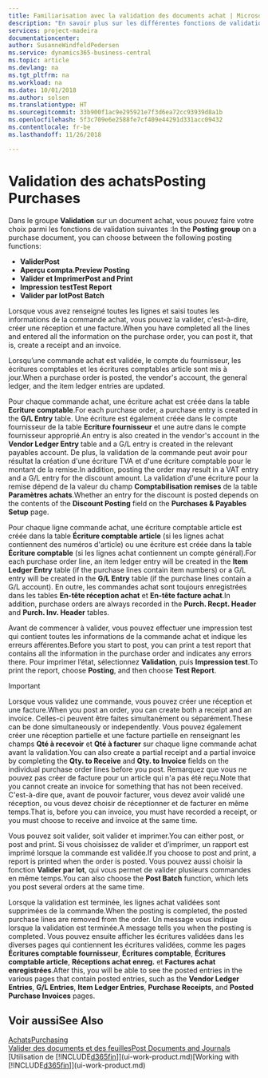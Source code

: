```yaml
---
title: Familiarisation avec la validation des documents achat | Microsoft Docs
description: "En savoir plus sur les différentes fonctions de validation pour valider des documents achat."
services: project-madeira
documentationcenter: 
author: SusanneWindfeldPedersen
ms.service: dynamics365-business-central
ms.topic: article
ms.devlang: na
ms.tgt_pltfrm: na
ms.workload: na
ms.date: 10/01/2018
ms.author: solsen
ms.translationtype: HT
ms.sourcegitcommit: 33b900f1ac9e295921e7f3d6ea72cc93939d8a1b
ms.openlocfilehash: 5f3c709e6e2588fe7cf409e44291d331acc09432
ms.contentlocale: fr-be
ms.lasthandoff: 11/26/2018

---
```

# <a name="posting-purchases"></a><span data-ttu-id="adfae-103">Validation des achats</span><span class="sxs-lookup"><span data-stu-id="adfae-103">Posting Purchases</span></span>
<span data-ttu-id="adfae-104">Dans le groupe **Validation** sur un document achat, vous pouvez faire votre choix parmi les fonctions de validation suivantes :</span><span class="sxs-lookup"><span data-stu-id="adfae-104">In the **Posting group** on a purchase document, you can choose between the following posting functions:</span></span>

* <span data-ttu-id="adfae-105">**Valider**</span><span class="sxs-lookup"><span data-stu-id="adfae-105">**Post**</span></span>
* <span data-ttu-id="adfae-106">**Aperçu compta.**</span><span class="sxs-lookup"><span data-stu-id="adfae-106">**Preview Posting**</span></span>
* <span data-ttu-id="adfae-107">**Valider et Imprimer**</span><span class="sxs-lookup"><span data-stu-id="adfae-107">**Post and Print**</span></span>
* <span data-ttu-id="adfae-108">**Impression test**</span><span class="sxs-lookup"><span data-stu-id="adfae-108">**Test Report**</span></span>
* <span data-ttu-id="adfae-109">**Valider par lot**</span><span class="sxs-lookup"><span data-stu-id="adfae-109">**Post Batch**</span></span>

<span data-ttu-id="adfae-110">Lorsque vous avez renseigné toutes les lignes et saisi toutes les informations de la commande achat, vous pouvez la valider, c'est-à-dire, créer une réception et une facture.</span><span class="sxs-lookup"><span data-stu-id="adfae-110">When you have completed all the lines and entered all the information on the purchase order, you can post it, that is, create a receipt and an invoice.</span></span>

<span data-ttu-id="adfae-111">Lorsqu’une commande achat est validée, le compte du fournisseur, les écritures comptables et les écritures comptables article sont mis à jour.</span><span class="sxs-lookup"><span data-stu-id="adfae-111">When a purchase order is posted, the vendor's account, the general ledger, and the item ledger entries are updated.</span></span>

<span data-ttu-id="adfae-112">Pour chaque commande achat, une écriture achat est créée dans la table **Ecriture comptable**.</span><span class="sxs-lookup"><span data-stu-id="adfae-112">For each purchase order, a purchase entry is created in the **G/L Entry** table.</span></span> <span data-ttu-id="adfae-113">Une écriture est également créée dans le compte fournisseur de la table **Ecriture fournisseur** et une autre dans le compte fournisseur approprié.</span><span class="sxs-lookup"><span data-stu-id="adfae-113">An entry is also created in the vendor's account in the **Vendor Ledger Entry** table and a G/L entry is created in the relevant payables account.</span></span> <span data-ttu-id="adfae-114">De plus, la validation de la commande peut avoir pour résultat la création d'une écriture TVA et d'une écriture comptable pour le montant de la remise.</span><span class="sxs-lookup"><span data-stu-id="adfae-114">In addition, posting the order may result in a VAT entry and a G/L entry for the discount amount.</span></span> <span data-ttu-id="adfae-115">La validation d'une écriture pour la remise dépend de la valeur du champ **Comptabilisation remises** de la table **Paramètres achats**.</span><span class="sxs-lookup"><span data-stu-id="adfae-115">Whether an entry for the discount is posted depends on the contents of the **Discount Posting** field on the **Purchases & Payables Setup** page.</span></span>

<span data-ttu-id="adfae-116">Pour chaque ligne commande achat, une écriture comptable article est créée dans la table **Écriture comptable article** (si les lignes achat contiennent des numéros d'article) ou une écriture est créée dans la table **Écriture comptable** (si les lignes achat contiennent un compte général).</span><span class="sxs-lookup"><span data-stu-id="adfae-116">For each purchase order line, an item ledger entry will be created in the **Item Ledger Entry** table (if the purchase lines contain item numbers) or a G/L entry will be created in the **G/L Entry** table (if the purchase lines contain a G/L account).</span></span> <span data-ttu-id="adfae-117">En outre, les commandes achat sont toujours enregistrées dans les tables **En-tête réception achat** et **En-tête facture achat**.</span><span class="sxs-lookup"><span data-stu-id="adfae-117">In addition, purchase orders are always recorded in the **Purch. Recpt. Header** and **Purch. Inv. Header** tables.</span></span>

<span data-ttu-id="adfae-118">Avant de commencer à valider, vous pouvez effectuer une impression test qui contient toutes les informations de la commande achat et indique les erreurs afférentes.</span><span class="sxs-lookup"><span data-stu-id="adfae-118">Before you start to post, you can print a test report that contains all the information in the purchase order and indicates any errors there.</span></span> <span data-ttu-id="adfae-119">Pour imprimer l’état, sélectionnez **Validation**, puis **Impression test**.</span><span class="sxs-lookup"><span data-stu-id="adfae-119">To print the report, choose **Posting**, and then choose **Test Report**.</span></span>

> [!IMPORTANT]  
>   <span data-ttu-id="adfae-120">Lorsque vous validez une commande, vous pouvez créer une réception et une facture.</span><span class="sxs-lookup"><span data-stu-id="adfae-120">When you post an order, you can create both a receipt and an invoice.</span></span> <span data-ttu-id="adfae-121">Celles-ci peuvent être faites simultanément ou séparément.</span><span class="sxs-lookup"><span data-stu-id="adfae-121">These can be done simultaneously or independently.</span></span> <span data-ttu-id="adfae-122">Vous pouvez également créer une réception partielle et une facture partielle en renseignant les champs **Qté à recevoir** et **Qté à facturer** sur chaque ligne commande achat avant la validation.</span><span class="sxs-lookup"><span data-stu-id="adfae-122">You can also create a partial receipt and a partial invoice by completing the **Qty. to Receive** and **Qty. to Invoice** fields on the individual purchase order lines before you post.</span></span> <span data-ttu-id="adfae-123">Remarquez que vous ne pouvez pas créer de facture pour un article qui n'a pas été reçu.</span><span class="sxs-lookup"><span data-stu-id="adfae-123">Note that you cannot create an invoice for something that has not been received.</span></span> <span data-ttu-id="adfae-124">C'est-à-dire que, avant de pouvoir facturer, vous devez avoir validé une réception, ou vous devez choisir de réceptionner et de facturer en même temps.</span><span class="sxs-lookup"><span data-stu-id="adfae-124">That is, before you can invoice, you must have recorded a receipt, or you must choose to receive and invoice at the same time.</span></span>

<span data-ttu-id="adfae-125">Vous pouvez soit valider, soit valider et imprimer.</span><span class="sxs-lookup"><span data-stu-id="adfae-125">You can either post, or post and print.</span></span> <span data-ttu-id="adfae-126">Si vous choisissez de valider et d’imprimer, un rapport est imprimé lorsque la commande est validée.</span><span class="sxs-lookup"><span data-stu-id="adfae-126">If you choose to post and print, a report is printed when the order is posted.</span></span> <span data-ttu-id="adfae-127">Vous pouvez aussi choisir la fonction **Valider par lot**, qui vous permet de valider plusieurs commandes en même temps.</span><span class="sxs-lookup"><span data-stu-id="adfae-127">You can also choose the **Post Batch** function, which lets you post several orders at the same time.</span></span>

<span data-ttu-id="adfae-128">Lorsque la validation est terminée, les lignes achat validées sont supprimées de la commande.</span><span class="sxs-lookup"><span data-stu-id="adfae-128">When the posting is completed, the posted purchase lines are removed from the order.</span></span> <span data-ttu-id="adfae-129">Un message vous indique lorsque la validation est terminée.</span><span class="sxs-lookup"><span data-stu-id="adfae-129">A message tells you when the posting is completed.</span></span> <span data-ttu-id="adfae-130">Vous pouvez ensuite afficher les écritures validées dans les diverses pages qui contiennent les écritures validées, comme les pages **Écritures comptable fournisseur**, **Écritures comptable**, **Écritures comptable article**, **Réceptions achat enreg.** et **Factures achat enregistrées**.</span><span class="sxs-lookup"><span data-stu-id="adfae-130">After this, you will be able to see the posted entries in the various pages that contain posted entries, such as the **Vendor Ledger Entries**, **G/L Entries**, **Item Ledger Entries**, **Purchase Receipts**, and **Posted Purchase Invoices** pages.</span></span>

## <a name="see-also"></a><span data-ttu-id="adfae-131">Voir aussi</span><span class="sxs-lookup"><span data-stu-id="adfae-131">See Also</span></span>
[<span data-ttu-id="adfae-132">Achats</span><span class="sxs-lookup"><span data-stu-id="adfae-132">Purchasing</span></span>](purchasing-manage-purchasing.md)  
[<span data-ttu-id="adfae-133">Valider des documents et des feuilles</span><span class="sxs-lookup"><span data-stu-id="adfae-133">Post Documents and Journals</span></span>](ui-post-documents-journals.md)  
<span data-ttu-id="adfae-134">[Utilisation de [!INCLUDE[d365fin](includes/d365fin_md.md)]](ui-work-product.md)</span><span class="sxs-lookup"><span data-stu-id="adfae-134">[Working with [!INCLUDE[d365fin](includes/d365fin_md.md)]](ui-work-product.md)</span></span>


